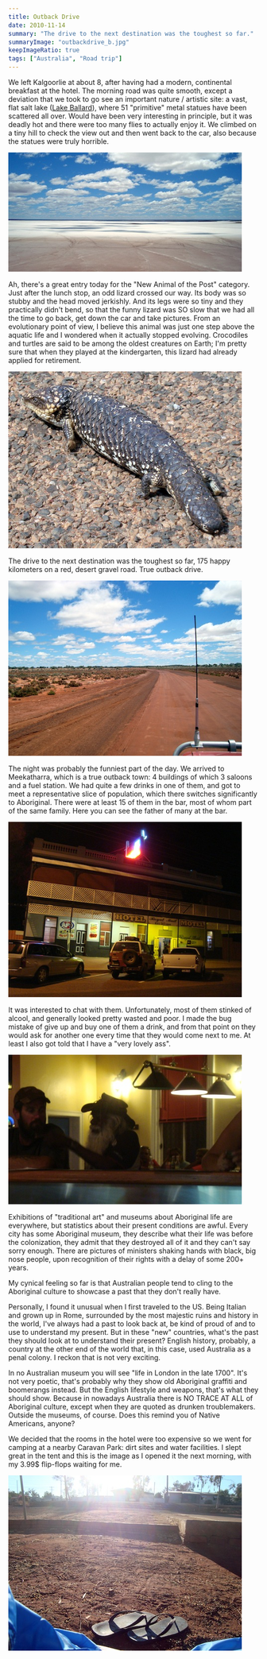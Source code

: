 ```yaml
---
title: Outback Drive
date: 2010-11-14
summary: "The drive to the next destination was the toughest so far."
summaryImage: "outbackdrive_b.jpg"
keepImageRatio: true
tags: ["Australia", "Road trip"]
---
```


We left Kalgoorlie at about 8, after having had a modern, continental breakfast at the hotel. The morning road was quite smooth, except a deviation that we took to go see an important nature / artistic site: a vast, flat salt lake ([Lake Ballard](http://www.australiasgoldenoutback.com/en/Things_to_see_and_do/Art_culture_and_history/Pages/Gormley_statues.aspx)), where 51 "primitive" metal statues have been scattered all over. Would have been very interesting in principle, but it was deadly hot and there were too many flies to actually enjoy it. We climbed on a tiny hill to check the view out and then went back to the car, also because the statues were truly horrible.

![](saltlake_b.jpg)

Ah, there's a great entry today for the "New Animal of the Post" category. Just after the lunch stop, an odd lizard crossed our way. Its body was so stubby and the head moved jerkishly. And its legs were so tiny and they practically didn't bend, so that the funny lizard was SO slow that we had all the time to go back, get down the car and take pictures. From an evolutionary point of view, I believe this animal was just one step above the aquatic life and I wondered when it actually stopped evolving. Crocodiles and turtles are said to be among the oldest creatures on Earth; I'm pretty sure that when they played at the kindergarten, this lizard had already applied for retirement.

![](lizardroad_b.jpg)

The drive to the next destination was the toughest so far, 175 happy kilometers on a red, desert gravel road. True outback drive.

![](outbackdrive_b.jpg)

The night was probably the funniest part of the day. We arrived to Meekatharra, which is a true outback town: 4 buildings of which 3 saloons and a fuel station. We had quite a few drinks in one of them, and got to meet a representative slice of population, which there switches significantly to Aboriginal. There were at least 15 of them in the bar, most of whom part of the same family. Here you can see the father of many at the bar.

![](moteloutback_b.jpg)

It was interested to chat with them. Unfortunately, most of them stinked of alcool, and generally looked pretty wasted and poor. I made the bug mistake of give up and buy one of them a drink, and from that point on they would ask for another one every time that they would come next to me. At least I also got told that I have a "very lovely ass".

![](aborigencrowd_b.jpg)

Exhibitions of "traditional art" and museums about Aboriginal life are everywhere, but statistics about their present conditions are awful. Every city has some Aboriginal museum, they describe what their life was before the colonization, they admit that they destroyed all of it and they can't say sorry enough. There are pictures of ministers shaking hands with black, big nose people, upon recognition of their rights with a delay of some 200+ years.

My cynical feeling so far is that Australian people tend to cling to the Aboriginal culture to showcase a past that they don't really have.

Personally, I found it unusual when I first traveled to the US. Being Italian and grown up in Rome, surrounded by the most majestic ruins and history in the world, I've always had a past to look back at, be kind of proud of and to use to understand my present. But in these "new" countries, what's the past they should look at to understand their present? English history, probably, a country at the other end of the world that, in this case, used Australia as a penal colony. I reckon that is not very exciting.

In no Australian museum you will see "life in London in the late 1700". It's not very poetic, that's probably why they show old Aboriginal graffiti and boomerangs instead. But the English lifestyle and weapons, that's what they should show. Because in nowadays Australia there is NO TRACE AT ALL of Aboriginal culture, except when they are quoted as drunken troublemakers. Outside the museums, of course. Does this remind you of Native Americans, anyone?

We decided that the rooms in the hotel were too expensive so we went for camping at a nearby Caravan Park: dirt sites and water facilities. I slept great in the tent and this is the image as I opened it the next morning, with my 3.99$ flip-flops waiting for me.

![](svegliatenda_b.jpg)